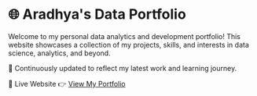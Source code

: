 # 🌐 Aradhya's Data Portfolio
Welcome to my personal data analytics and development portfolio! This website showcases a collection of my projects, skills, and interests in data science, analytics, and beyond.

🧠 Continuously updated to reflect my latest work and learning journey.

🔗 Live Website
👉 [View My Portfolio](https://aradhya2002.github.io/aradhya.github.io/)
